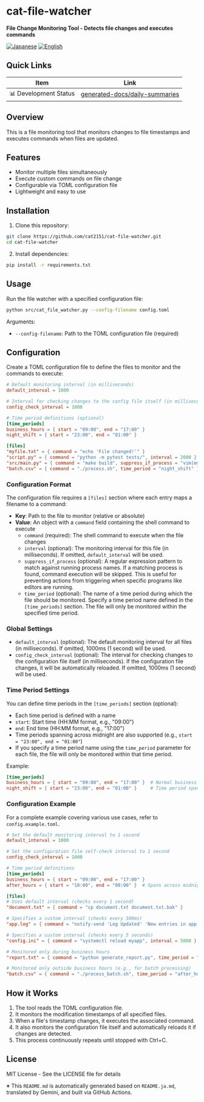 # cat-file-watcher

**File Change Monitoring Tool - Detects file changes and executes commands**

<p align="left">
  <a href="README.ja.md"><img src="https://img.shields.io/badge/🇯🇵-Japanese-red.svg" alt="Japanese"></a>
  <a href="README.md"><img src="https://img.shields.io/badge/🇺🇸-English-blue.svg" alt="English"></a>
</p>

## Quick Links
| Item | Link |
|------|--------|
| 📊 Development Status | [generated-docs/daily-summaries](generated-docs/daily-summaries) |

## Overview

This is a file monitoring tool that monitors changes to file timestamps and executes commands when files are updated.

## Features

- Monitor multiple files simultaneously
- Execute custom commands on file change
- Configurable via TOML configuration file
- Lightweight and easy to use

## Installation

1. Clone this repository:
```bash
git clone https://github.com/cat2151/cat-file-watcher.git
cd cat-file-watcher
```

2. Install dependencies:
```bash
pip install -r requirements.txt
```

## Usage

Run the file watcher with a specified configuration file:

```bash
python src/cat_file_watcher.py --config-filename config.toml
```

Arguments:
- `--config-filename`: Path to the TOML configuration file (required)

## Configuration

Create a TOML configuration file to define the files to monitor and the commands to execute:

```toml
# Default monitoring interval (in milliseconds)
default_interval = 1000

# Interval for checking changes to the config file itself (in milliseconds)
config_check_interval = 1000

# Time period definitions (optional)
[time_periods]
business_hours = { start = "09:00", end = "17:00" }
night_shift = { start = "23:00", end = "01:00" }

[files]
"myfile.txt" = { command = "echo 'File changed!'" }
"script.py" = { command = "python -m pytest tests/", interval = 2000 }
"src/main.py" = { command = "make build", suppress_if_process = "vim|emacs|code" }
"batch.csv" = { command = "./process.sh", time_period = "night_shift" }
```

### Configuration Format

The configuration file requires a `[files]` section where each entry maps a filename to a command:

- **Key**: Path to the file to monitor (relative or absolute)
- **Value**: An object with a `command` field containing the shell command to execute
  - `command` (required): The shell command to execute when the file changes
  - `interval` (optional): The monitoring interval for this file (in milliseconds). If omitted, `default_interval` will be used.
  - `suppress_if_process` (optional): A regular expression pattern to match against running process names. If a matching process is found, command execution will be skipped. This is useful for preventing actions from triggering when specific programs like editors are running.
  - `time_period` (optional): The name of a time period during which the file should be monitored. Specify a time period name defined in the `[time_periods]` section. The file will only be monitored within the specified time period.

### Global Settings

- `default_interval` (optional): The default monitoring interval for all files (in milliseconds). If omitted, 1000ms (1 second) will be used.
- `config_check_interval` (optional): The interval for checking changes to the configuration file itself (in milliseconds). If the configuration file changes, it will be automatically reloaded. If omitted, 1000ms (1 second) will be used.

### Time Period Settings

You can define time periods in the `[time_periods]` section (optional):

- Each time period is defined with a name
- `start`: Start time (HH:MM format, e.g., "09:00")
- `end`: End time (HH:MM format, e.g., "17:00")
- Time periods spanning across midnight are also supported (e.g., `start = "23:00", end = "01:00"`)
- If you specify a time period name using the `time_period` parameter for each file, the file will only be monitored within that time period.

Example:
```toml
[time_periods]
business_hours = { start = "09:00", end = "17:00" }  # Normal business hours
night_shift = { start = "23:00", end = "01:00" }     # Time period spanning midnight
```

### Configuration Example

For a complete example covering various use cases, refer to `config.example.toml`.

```toml
# Set the default monitoring interval to 1 second
default_interval = 1000

# Set the configuration file self-check interval to 1 second
config_check_interval = 1000

# Time period definitions
[time_periods]
business_hours = { start = "09:00", end = "17:00" }
after_hours = { start = "18:00", end = "08:00" }  # Spans across midnight

[files]
# Uses default interval (checks every 1 second)
"document.txt" = { command = "cp document.txt document.txt.bak" }

# Specifies a custom interval (checks every 500ms)
"app.log" = { command = "notify-send 'Log Updated' 'New entries in app.log'", interval = 500 }

# Specifies a custom interval (checks every 5 seconds)
"config.ini" = { command = "systemctl reload myapp", interval = 5000 }

# Monitored only during business hours
"report.txt" = { command = "python generate_report.py", time_period = "business_hours" }

# Monitored only outside business hours (e.g., for batch processing)
"batch.csv" = { command = "./process_batch.sh", time_period = "after_hours" }
```

## How it Works

1. The tool reads the TOML configuration file.
2. It monitors the modification timestamps of all specified files.
3. When a file's timestamp changes, it executes the associated command.
4. It also monitors the configuration file itself and automatically reloads it if changes are detected.
5. This process continuously repeats until stopped with Ctrl+C.

## License

MIT License - See the LICENSE file for details

※ This `README.md` is automatically generated based on `README.ja.md`, translated by Gemini, and built via GitHub Actions.